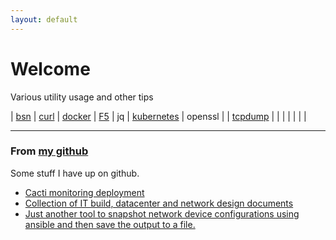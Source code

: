 ```yaml
---
layout: default
---
```


# Welcome

Various utility usage and other tips

| [bsn](./docs/Utilities/bsn.md) | [curl](./docs/Utilities/curl.md) | [docker](./docs/Utilities/docker.md) | [F5](./docs/Utilities/f5.md) | jq | [kubernetes](./docs/Utilities/kubernetes.md) | openssl | 
| [tcpdump](./docs/Utilities/tcpdump.md) | | | | | | |

---

### From [my github](https://github.com/hmoats)

Some stuff I have up on github.

- [Cacti monitoring deployment](https://github.com/hmoats/cacti)
- [Collection of IT build, datacenter and network design documents](https://github.com/hmoats/group-design-docs-public)
- [Just another tool to snapshot network device configurations using ansible and then save the output to a file.](https://github.com/hmoats/net-snapshot)
